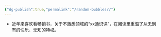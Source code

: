```yaml
---
{"dg-publish":true,"permalink":"/random-bubbles//"}
---
```


- 近年来喜欢看畅销书，关于不熟悉领域的“xx通识课”，在阅读里重温了从无到有的快乐，无知的特权。